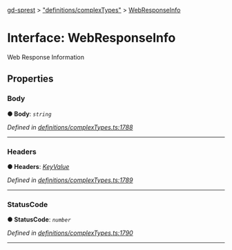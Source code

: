 [gd-sprest](../README.md) > ["definitions/complexTypes"](../modules/_definitions_complextypes_.md) > [WebResponseInfo](../interfaces/_definitions_complextypes_.webresponseinfo.md)



# Interface: WebResponseInfo


Web Response Information


## Properties
<a id="body"></a>

###  Body

**●  Body**:  *`string`* 

*Defined in [definitions/complexTypes.ts:1788](https://github.com/gunjandatta/sprest/blob/3de79f1/src/definitions/complexTypes.ts#L1788)*





___

<a id="headers"></a>

###  Headers

**●  Headers**:  *[KeyValue](_definitions_complextypes_.keyvalue.md)* 

*Defined in [definitions/complexTypes.ts:1789](https://github.com/gunjandatta/sprest/blob/3de79f1/src/definitions/complexTypes.ts#L1789)*





___

<a id="statuscode"></a>

###  StatusCode

**●  StatusCode**:  *`number`* 

*Defined in [definitions/complexTypes.ts:1790](https://github.com/gunjandatta/sprest/blob/3de79f1/src/definitions/complexTypes.ts#L1790)*





___


